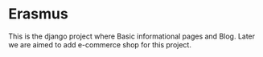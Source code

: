 # Erasmus
This is the django project where Basic informational pages and Blog. Later we are aimed to add e-commerce shop for this project.
